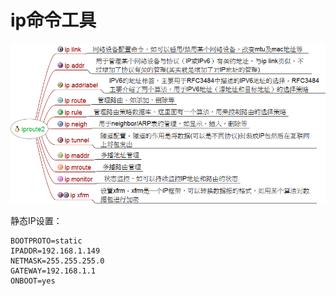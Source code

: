 # ip命令工具

![](../../img/iproute2_tool.png)


静态IP设置：
```
BOOTPROTO=static
IPADDR=192.168.1.149
NETMASK=255.255.255.0
GATEWAY=192.168.1.1
ONBOOT=yes
```